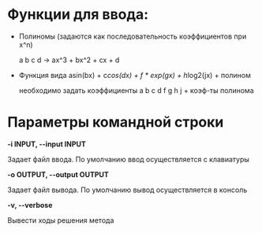 # Функции для ввода:

* Полиномы (задаются как последовательность коэффициентов при x^n)

  a b c d -> ax^3 + bx^2 + cx + d
* Функция вида
  asin(bx) + c*cos(dx) + f * exp(gx) + h*log2(jx) + полином
 
  необходимо задать коэффициенты a b c d f g h j + коэф-ты полинома


# Параметры командной строки

**-i INPUT, --input INPUT**

Задает файл ввода. По умолчанию ввод осуществляется с клавиатуры

**-o OUTPUT, --output OUTPUT**

Задает файл вывода. По умолчанию вывод осуществляется в консоль

**-v, --verbose**   

Вывести ходы решения метода
